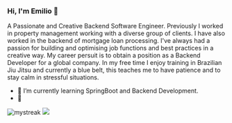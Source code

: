 ### Hi, I'm Emilio 👋

A Passionate and Creative Backend Software Engineer. Previously I worked in property management working with a diverse group of clients. I have also worked in the 
backend of mortgage loan processing. I've always had a passion for building and optimising job functions and best practices in a creative way. My career persuit is to 
obtain a position as a Backend Developer for a global company. In my free time I enjoy training in Brazilian Jiu Jitsu and currently a blue belt, this teaches me to have patience and to stay calm in stressful situations.


- 🌱 I’m currently learning SpringBoot and Backend Development.
- 💭 

<img src="https://github-readme-streak-stats.herokuapp.com/?user=Epiraino&theme=tokyonight" alt="mystreak"/>
<img src="https://github-profile-trophy.vercel.app/?username=Epiraino&theme=juicyfresh&no-bg=true" />

